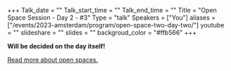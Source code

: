 +++
Talk_date = ""
Talk_start_time = ""
Talk_end_time = ""
Title = "Open Space Session - Day 2 - #3"
Type = "talk"
Speakers = ["You"]
aliases = ["/events/2023-amsterdam/program/open-space-two-day-two/"]
youtube = ""
slideshare = ""
slides = ""
backgroud_color = "#ffb566"
+++

<b>Will be decided on the day itself!</b>

<a href="https://www.devopsdays.org/open-space-format/">Read more about open spaces.</a>
